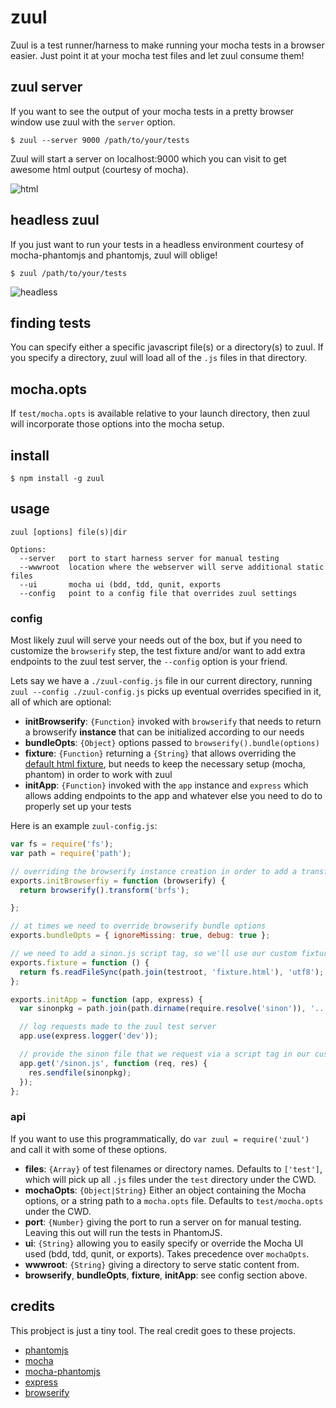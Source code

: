 # zuul

Zuul is a test runner/harness to make running your mocha tests in a browser easier. Just point it at your mocha test files and let zuul consume them!

## zuul server

If you want to see the output of your mocha tests in a pretty browser window use zuul with the ```server``` option.

```shell
$ zuul --server 9000 /path/to/your/tests
```

Zuul will start a server on localhost:9000 which you can visit to get awesome html output (courtesy of mocha).

![html](https://raw.github.com/shtylman/zuul/master/img/html.png)

## headless zuul

If you just want to run your tests in a headless environment courtesy of mocha-phantomjs and phantomjs, zuul will oblige!

```shell
$ zuul /path/to/your/tests
```

![headless](https://raw.github.com/shtylman/zuul/master/img/headless.png)

## finding tests

You can specify either a specific javascript file(s) or a directory(s) to zuul. If you specify a directory, zuul will load all of the ```.js``` files in that directory.

## mocha.opts

If ```test/mocha.opts``` is available relative to your launch directory, then zuul will incorporate those options into the mocha setup.

## install

```shell
$ npm install -g zuul
```

## usage

```
zuul [options] file(s)|dir

Options:
  --server   port to start harness server for manual testing
  --wwwroot  location where the webserver will serve additional static files
  --ui       mocha ui (bdd, tdd, qunit, exports
  --config   point to a config file that overrides zuul settings
```

### config

Most likely zuul will serve your needs out of the box, but if you need to customize the `browserify` step, the
test fixture and/or want to add extra endpoints to the zuul test server, the `--config` option is your friend.

Lets say we have a `./zuul-config.js` file in our current directory, running `zuul --config ./zuul-config.js` picks up
eventual overrides specified in it, all of which are optional:

- **initBrowserify**: `{Function}` invoked with `browserify` that needs to return a browserify **instance** that can be initialized according to our needs
- **bundleOpts**: `{Object}` options passed to `browserify().bundle(options)`
- **fixture**: `{Function}` returning a `{String}` that allows overriding the [default html
  fixture](https://github.com/shtylman/zuul/blob/master/fixtures/index.html), but needs to keep the necessary setup
  (mocha, phantom) in order to work with zuul
- **initApp**: `{Function}` invoked with the `app` instance and `express` which allows adding endpoints to the app and
  whatever else you need to do to properly set up your tests

Here is an example `zuul-config.js`:

```js
var fs = require('fs');
var path = require('path');

// overriding the browserify instance creation in order to add a transform
exports.initBrowserfiy = function (browserify) {
  return browserify().transform('brfs');

};

// at times we need to override browserify bundle options
exports.bundleOpts = { ignoreMissing: true, debug: true };

// we need to add a sinon.js script tag, so we'll use our custom fixture
exports.fixture = function () {
  return fs.readFileSync(path.join(testroot, 'fixture.html'), 'utf8');
};

exports.initApp = function (app, express) {
  var sinonpkg = path.join(path.dirname(require.resolve('sinon')), '..', 'pkg', 'sinon.js');

  // log requests made to the zuul test server
  app.use(express.logger('dev'));

  // provide the sinon file that we request via a script tag in our custom fixture
  app.get('/sinon.js', function (req, res) {
    res.sendfile(sinonpkg);
  });
};
```

### api

If you want to use this programmatically, do `var zuul = require('zuul')` and call it with some of these options.

- **files**: `{Array}` of test filenames or directory names. Defaults to `['test']`, which will pick up all `.js` files under the `test` directory under the CWD.
- **mochaOpts**: `{Object|String}` Either an object containing the Mocha options, or a string path to a `mocha.opts` file. Defaults to `test/mocha.opts` under the CWD.
- **port**: `{Number}` giving the port to run a server on for manual testing. Leaving this out will run the tests in PhantomJS.
- **ui**: `{String}` allowing you to easily specify or override the Mocha UI used (bdd, tdd, qunit, or exports). Takes precedence over `mochaOpts`.
- **wwwroot**: `{String}` giving a directory to serve static content from.
- **browserify**, **bundleOpts**, **fixture**, **initApp**: see config section above.

## credits

This probject is just a tiny tool. The real credit goes to these projects.

* [phantomjs](http://phantomjs.org/)
* [mocha](http://visionmedia.github.com/mocha/)
* [mocha-phantomjs](https://github.com/metaskills/mocha-phantomjs)
* [express](http://expressjs.com/)
* [browserify](https://github.com/substack/node-browserify)

